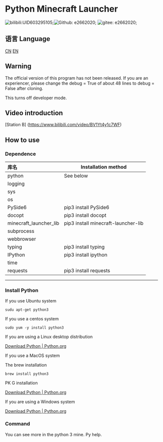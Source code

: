 # Python Minecraft Launcher

![ bilibili:UID603295105; ](https://img.shields.io/badge/BiliBili-UID603295105-00aeec?logo=bilibili&style=flat-square)![ Github: e2662020; ](https://img.shields.io/badge/GitHub-e2662020-25292e?logo=github&style=flat-square) ![ gitee: e2662020; ](https://img.shields.io/badge/Gitee-e2662020-fe7300?logo=gitee&style=flat-square)

## 语言 Language

[CN](./README.md)
[EN]()

## Warning

The official version of this program has not been released. If you are an experiencer, please change the debug = True of about 48 lines to debug = False after cloning.

This turns off developer mode.

## Video introduction

[Station B] (https://www.bilibili.com/video/BV1Yt4y1c7WF)



## How to use

### Dependence

| 库名                   |Installation method|
| :--------------------- | ----------------------------------- |
| python                 |See below|
| logging                |                                     |
| sys                    |                                     |
| os                     |                                     |
| PySide6                |pip3 install PySide6|
| docopt                 |pip3 install docopt|
| minecraft_launcher_lib |pip3 install minecraft-launcher-lib|
| subprocess             |                                     |
| webbrowser             |                                     |
| typing                 |pip3 install typing|
| IPython                |pip3 install ipython|
| time                   |                                     |
| requests               |pip3 install requests|

____________________

### Install Python

If you use Ubuntu system

```
sudu apt-get python3
```

If you use a centos system

```
sudo yum -y install python3
```

If you are using a Linux desktop distribution

[Download Python | Python.org](https://www.python.org/downloads/)

If you use a MacOS system

The brew installation

```
brew install python3
```

PK G installation

[Download Python | Python.org](https://www.python.org/downloads/)

If you are using a Windows system

[Download Python | Python.org](https://www.python.org/downloads/)

### Command

You can see more in the python 3 mine. Py help.
